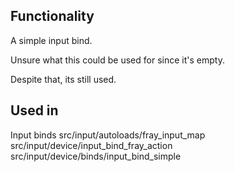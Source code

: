 ## Functionality
A simple input bind.

Unsure what this could be used for since it's empty.

Despite that, its still used.

## Used in
Input binds
src/input/autoloads/fray_input_map
src/input/device/input_bind_fray_action
src/input/device/binds/input_bind_simple
